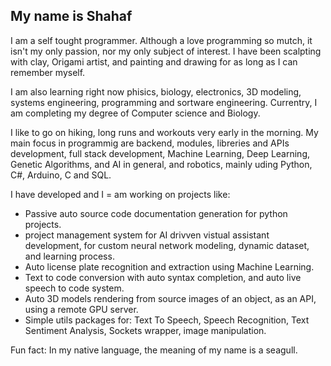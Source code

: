 ## My name is Shahaf

I am a self tought programmer. Although a love programming so mutch, it isn't my only passion, nor my only subject of interest.
I have been scalpting with clay, Origami artist, and painting and drawing for as long as I can remember myself.

I am also learning right now phisics, biology, electronics, 3D modeling, systems engineering, programming and sortware engineering.
Currentry, I am completing my degree of Computer science and Biology.

I like to go on hiking, long runs and workouts very early in the morning.
My main focus in programmig are backend, modules, libreries and APIs development, full stack development, Machine Learning, 
Deep Learning, Genetic Algorithms, and AI in general, and robotics, mainly uding Python, C#, Arduino, C and SQL. 

I have developed and I = am working on projects like:
  - Passive auto source code documentation generation for python projects.
  - project management system for AI drivven vistual assistant development, for custom neural network modeling, dynamic dataset, and learning process.
  - Auto license plate recognition and extraction using Machine Learning.
  - Text to code conversion with auto syntax completion, and auto live speech to code system.
  - Auto 3D models rendering from source images of an object, as an API, using a remote GPU server.
  - Simple utils packages for: Text To Speech, Speech Recognition, Text Sentiment Analysis, Sockets wrapper, image manipulation.

Fun fact: In my native language, the meaning of my name is a seagull.
